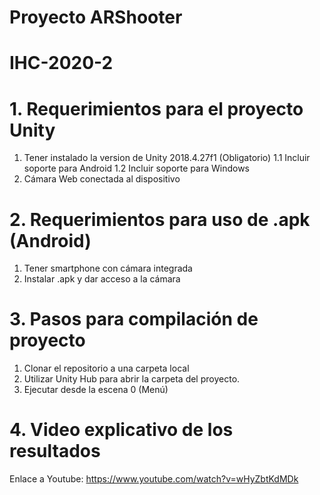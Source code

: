 # Proyecto ARShooter
# IHC-2020-2

# 1. Requerimientos para el proyecto Unity
1. Tener instalado la version de Unity 2018.4.27f1 (Obligatorio)
  1.1  Incluir soporte para Android
  1.2  Incluir soporte para Windows
2. Cámara Web conectada al dispositivo

# 2. Requerimientos para uso de .apk (Android)
1. Tener smartphone con cámara integrada
2. Instalar .apk y dar acceso a la cámara

# 3. Pasos para compilación de proyecto
1. Clonar el repositorio a una carpeta local
2. Utilizar Unity Hub para abrir la carpeta del proyecto.
3. Ejecutar desde la escena 0 (Menú)

# 4. Video explicativo de los resultados

Enlace a Youtube:
https://www.youtube.com/watch?v=wHyZbtKdMDk

